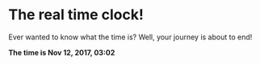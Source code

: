 # The real time clock!

Ever wanted to know what the time is? Well, your journey is about to end!

**The time is Nov 12, 2017, 03:02**